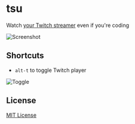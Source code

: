 # tsu
Watch [your Twitch streamer](https://www.twitch.tv/ch960116) even if you're coding

![Screenshot](https://user-images.githubusercontent.com/9481405/35499569-553e5c1a-0516-11e8-984b-5c82bb21b618.png)

## Shortcuts

* `alt-t` to toggle Twitch player

![Toggle](toggle.gif)

## License
[MIT License](LICENSE)
